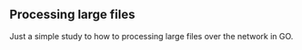 ## Processing large files


Just a simple study to how to processing large files over the network in GO.